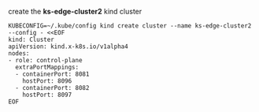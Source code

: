 <!--create-ks-edge-cluster2-kind-cluster-start-->
create the **ks-edge-cluster2** kind cluster
```shell
KUBECONFIG=~/.kube/config kind create cluster --name ks-edge-cluster2 --config - <<EOF
kind: Cluster
apiVersion: kind.x-k8s.io/v1alpha4
nodes:
- role: control-plane
  extraPortMappings:
  - containerPort: 8081
    hostPort: 8096
  - containerPort: 8082
    hostPort: 8097
EOF
```
<!--create-ks-edge-cluster2-kind-cluster-end-->
